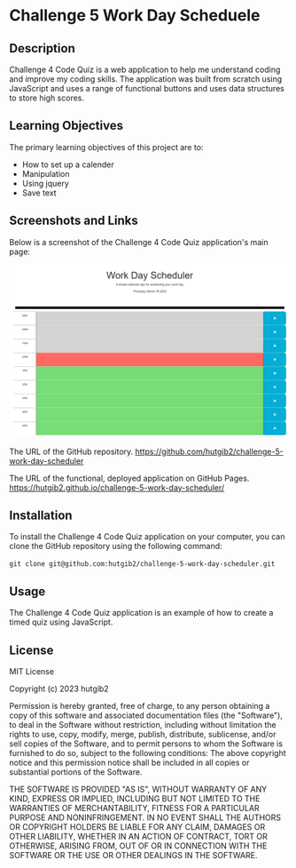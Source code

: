 # Challenge 5 Work Day Scheduele

## Description

Challenge 4 Code Quiz is a web application to help me understand coding and improve my coding skills. The application was built from scratch using JavaScript and uses a range of functional buttons and uses data structures to store high scores.

## Learning Objectives

The primary learning objectives of this project are to:

-   How to set up a calender
-   Manipulation
-   Using jquery
-   Save text

## Screenshots and Links

Below is a screenshot of the Challenge 4 Code Quiz application's main page:

![screenshot of application](/images/app.PNG  "application main page")

The URL of the GitHub repository.
https://github.com/hutgib2/challenge-5-work-day-scheduler 

The URL of the functional, deployed application on GitHub Pages.
https://hutgib2.github.io/challenge-5-work-day-scheduler/

## Installation

To install the Challenge 4 Code Quiz application on your computer, you can clone the GitHub repository using the following command:

`git clone git@github.com:hutgib2/challenge-5-work-day-scheduler.git` 

## Usage

The Challenge 4 Code Quiz application is an example of how to create a timed quiz using JavaScript.

## License

MIT License

Copyright (c) 2023 hutgib2

Permission is hereby granted, free of charge, to any person obtaining a copy of this software and associated documentation files (the "Software"), to deal in the Software without restriction, including without limitation the rights to use, copy, modify, merge, publish, distribute, sublicense, and/or sell copies of the Software, and to permit persons to whom the Software is furnished to do so, subject to the following conditions: The above copyright notice and this permission notice shall be included in all copies or substantial portions of the Software.

THE SOFTWARE IS PROVIDED "AS IS", WITHOUT WARRANTY OF ANY KIND, EXPRESS OR IMPLIED, INCLUDING BUT NOT LIMITED TO THE WARRANTIES OF MERCHANTABILITY, FITNESS FOR A PARTICULAR PURPOSE AND NONINFRINGEMENT. IN NO EVENT SHALL THE AUTHORS OR COPYRIGHT HOLDERS BE LIABLE FOR ANY CLAIM, DAMAGES OR OTHER LIABILITY, WHETHER IN AN ACTION OF CONTRACT, TORT OR OTHERWISE, ARISING FROM, OUT OF OR IN CONNECTION WITH THE SOFTWARE OR THE USE OR OTHER DEALINGS IN THE SOFTWARE.